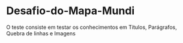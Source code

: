 # Desafio-do-Mapa-Mundi
O teste consiste em testar os conhecimentos em Títulos, Parágrafos, Quebra de linhas e Imagens
